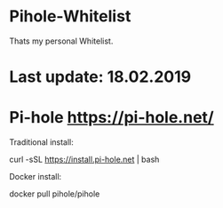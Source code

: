 # Pihole-Whitelist

Thats my personal Whitelist.


# Last update: 18.02.2019


# Pi-hole  https://pi-hole.net/

Traditional install:<br>

curl -sSL https://install.pi-hole.net | bash<br>

Docker install:<br>

docker pull pihole/pihole
